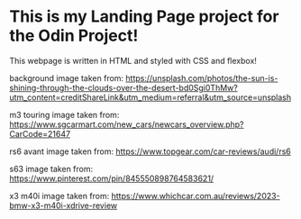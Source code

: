 # This is my Landing Page project for the Odin Project!

This webpage is written in HTML and styled with CSS and flexbox!

background image taken from: https://unsplash.com/photos/the-sun-is-shining-through-the-clouds-over-the-desert-bd0Sgi0ThMw?utm_content=creditShareLink&utm_medium=referral&utm_source=unsplash

m3 touring image taken from: https://www.sgcarmart.com/new_cars/newcars_overview.php?CarCode=21647

rs6 avant image taken from: https://www.topgear.com/car-reviews/audi/rs6

s63 image taken from: https://www.pinterest.com/pin/845550898764583621/

x3 m40i image taken from: https://www.whichcar.com.au/reviews/2023-bmw-x3-m40i-xdrive-review